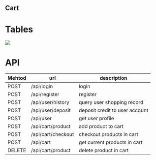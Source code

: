 Cart
---

# Tables
![](https://i.imgur.com/mlQoRAg.png)

# API

|Mehtod|url|description|
-|-|-|
| POST | /api/login | login
| POST | /api/register | register|
| POST | /api/user/history | query user shopping record
| POST | /api/user/deposit | deposit credit to user account
| POST | /api/user | get user profile
| POST | /api/cart/product | add product to cart
| POST | /api/cart/checkout | checkout products in cart
| POST | /api/cart | get current products in cart
| DELETE | /api/cart/product | delete product in cart
